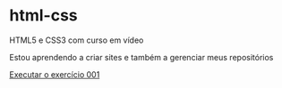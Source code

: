 # html-css
 HTML5 e CSS3 com curso em vídeo

 Estou aprendendo a criar sites e também a gerenciar meus repositórios


<a href="https://guikali12.github.io/html-css/exercicios/ex001/">Executar o exercício 001</a>